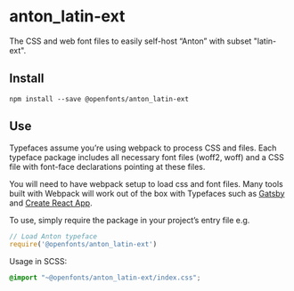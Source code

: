 
# anton_latin-ext

The CSS and web font files to easily self-host “Anton” with subset "latin-ext".

## Install

`npm install --save @openfonts/anton_latin-ext`

## Use

Typefaces assume you’re using webpack to process CSS and files. Each typeface
package includes all necessary font files (woff2, woff) and a CSS file with
font-face declarations pointing at these files.

You will need to have webpack setup to load css and font files. Many tools built
with Webpack will work out of the box with Typefaces such as [Gatsby](https://github.com/gatsbyjs/gatsby)
and [Create React App](https://github.com/facebookincubator/create-react-app).

To use, simply require the package in your project’s entry file e.g.

```javascript
// Load Anton typeface
require('@openfonts/anton_latin-ext')
```

Usage in SCSS:
```scss
@import "~@openfonts/anton_latin-ext/index.css";
```
